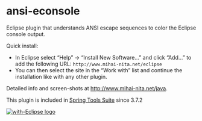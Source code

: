 ansi-econsole
=============

Eclipse plugin that understands ANSI escape sequences to color the Eclipse console output.

Quick install:
* In Eclipse select “Help” -> “Install New Software...” and click “Add...” to add the following URL:
`http://www.mihai-nita.net/eclipse`
* You can then select the site in the “Work with” list and continue the installation like with any other plugin.

Detailed info and screen-shots at <a href="http://www.mihai-nita.net/java">http://www.mihai-nita.net/java</a>.

This plugin is included in [Spring Tools Suite](https://spring.io/tools/sts) since 3.7.2


<a href="http://with-eclipse.github.io/" target="_blank">
<img alt="with-Eclipse logo" src="http://with-eclipse.github.io/with-eclipse-0.jpg" /></a>
